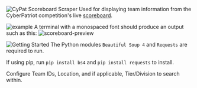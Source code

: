 ![CyPat Scoreboard Scraper](https://github.com/kittyconfusion/CyPatScraper/assets/144735570/d8e765c5-071a-4554-a18f-57500660853e)
Used for displaying team information from the CyberPatriot competition's live [scoreboard](https://scoreboard.uscyberpatriot.org/index.php?sort=Total).

![example](https://github.com/blortle-dev/CyPatScraper/assets/144735570/e2a38634-7a25-42f2-b8a8-1c2c436987ea)
A terminal with a monospaced font should produce an output such as this:
![scoreboard-preview](https://github.com/kittyconfusion/CyPatScraper/assets/144735570/95ef9387-6e79-482f-a408-63b4e0850a3c)

![Getting Started](https://github.com/blortle-dev/CyPatScraper/assets/144735570/d57632e0-5bde-431a-a0d5-ddef3d2b2ec0)
The Python modules `Beautiful Soup 4` and `Requests` are required to run.

If using pip, run `pip install bs4` and `pip install requests` to install. 

Configure Team IDs, Location, and if applicable, Tier/Division to search within.

